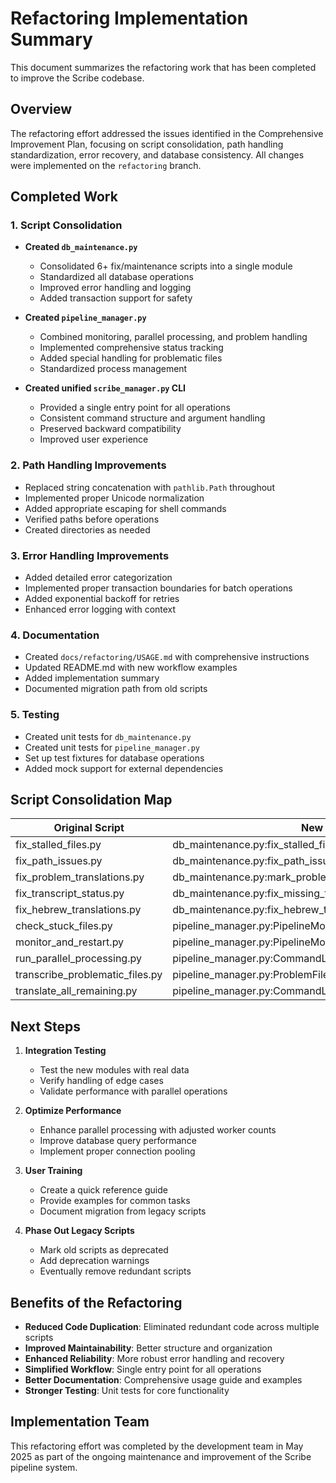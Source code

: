 # Refactoring Implementation Summary

This document summarizes the refactoring work that has been completed to improve the Scribe codebase.

## Overview

The refactoring effort addressed the issues identified in the Comprehensive Improvement Plan, focusing on script consolidation, path handling standardization, error recovery, and database consistency. All changes were implemented on the `refactoring` branch.

## Completed Work

### 1. Script Consolidation

- **Created `db_maintenance.py`**
  - Consolidated 6+ fix/maintenance scripts into a single module
  - Standardized all database operations
  - Improved error handling and logging
  - Added transaction support for safety

- **Created `pipeline_manager.py`**
  - Combined monitoring, parallel processing, and problem handling
  - Implemented comprehensive status tracking
  - Added special handling for problematic files
  - Standardized process management

- **Created unified `scribe_manager.py` CLI**
  - Provided a single entry point for all operations
  - Consistent command structure and argument handling
  - Preserved backward compatibility
  - Improved user experience

### 2. Path Handling Improvements

- Replaced string concatenation with `pathlib.Path` throughout
- Implemented proper Unicode normalization
- Added appropriate escaping for shell commands
- Verified paths before operations
- Created directories as needed

### 3. Error Handling Improvements

- Added detailed error categorization
- Implemented proper transaction boundaries for batch operations
- Added exponential backoff for retries
- Enhanced error logging with context

### 4. Documentation

- Created `docs/refactoring/USAGE.md` with comprehensive instructions
- Updated README.md with new workflow examples
- Added implementation summary
- Documented migration path from old scripts

### 5. Testing

- Created unit tests for `db_maintenance.py`
- Created unit tests for `pipeline_manager.py`
- Set up test fixtures for database operations
- Added mock support for external dependencies

## Script Consolidation Map

| Original Script | New Location |
|-----------------|--------------|
| fix_stalled_files.py | db_maintenance.py:fix_stalled_files() |
| fix_path_issues.py | db_maintenance.py:fix_path_issues() |
| fix_problem_translations.py | db_maintenance.py:mark_problem_files() |
| fix_transcript_status.py | db_maintenance.py:fix_missing_transcripts() |
| fix_hebrew_translations.py | db_maintenance.py:fix_hebrew_translations() |
| check_stuck_files.py | pipeline_manager.py:PipelineMonitor.restart_stalled_processes() |
| monitor_and_restart.py | pipeline_manager.py:PipelineMonitor.start_monitoring() |
| run_parallel_processing.py | pipeline_manager.py:CommandLineInterface.start_parallel_pipeline() |
| transcribe_problematic_files.py | pipeline_manager.py:ProblemFileHandler.retry_problematic_files() |
| translate_all_remaining.py | pipeline_manager.py:CommandLineInterface.start() |

## Next Steps

1. **Integration Testing**
   - Test the new modules with real data
   - Verify handling of edge cases
   - Validate performance with parallel operations

2. **Optimize Performance**
   - Enhance parallel processing with adjusted worker counts
   - Improve database query performance
   - Implement proper connection pooling

3. **User Training**
   - Create a quick reference guide
   - Provide examples for common tasks
   - Document migration from legacy scripts

4. **Phase Out Legacy Scripts**
   - Mark old scripts as deprecated
   - Add deprecation warnings
   - Eventually remove redundant scripts

## Benefits of the Refactoring

- **Reduced Code Duplication**: Eliminated redundant code across multiple scripts
- **Improved Maintainability**: Better structure and organization
- **Enhanced Reliability**: More robust error handling and recovery
- **Simplified Workflow**: Single entry point for all operations
- **Better Documentation**: Comprehensive usage guide and examples
- **Stronger Testing**: Unit tests for core functionality

## Implementation Team

This refactoring effort was completed by the development team in May 2025 as part of the ongoing maintenance and improvement of the Scribe pipeline system.